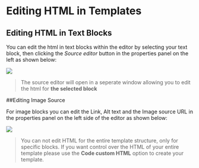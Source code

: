 # Editing HTML in Templates 

## Editing HTML in Text Blocks

You can edit the html in text blocks within the editor by selecting your text block, then clicking the _Source editor_ button
in the properties panel on the left as shown below:

![](/kb/images/html_source.png)

>The source editor will open in a seperate window allowing you to edit the html for **the selected block**

##Editing Image Source

For image blocks you can edit the Link, Alt text and the Image source URL in the properties panel on the left side of the editor as 
shown below:

![](/kb/images/html_source1.png)

> You can not edit HTML for the entire template structure, only for specific blocks. If you want control over the HTML of your entire
template please use the **Code custom HTML** option to create your template.
